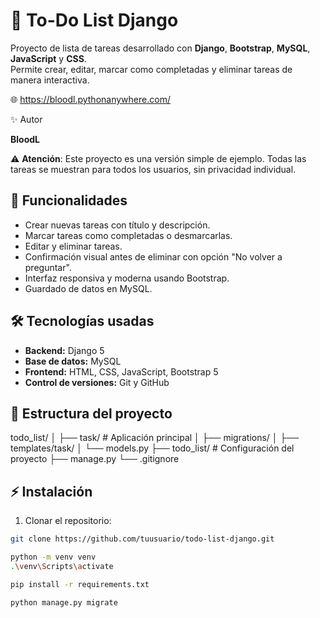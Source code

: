 # 📝 To-Do List Django

Proyecto de lista de tareas desarrollado con **Django**, **Bootstrap**, **MySQL**, **JavaScript** y **CSS**.  
Permite crear, editar, marcar como completadas y eliminar tareas de manera interactiva.


🌐 https://bloodl.pythonanywhere.com/

✨ Autor

 **BloodL**

⚠️ **Atención**: Este proyecto es una versión simple de ejemplo. Todas las tareas se muestran para todos los usuarios, sin privacidad individual.

## 🚀 Funcionalidades

- Crear nuevas tareas con título y descripción.
- Marcar tareas como completadas o desmarcarlas.
- Editar y eliminar tareas.
- Confirmación visual antes de eliminar con opción "No volver a preguntar".
- Interfaz responsiva y moderna usando Bootstrap.
- Guardado de datos en MySQL.

## 🛠 Tecnologías usadas

- **Backend:** Django 5
- **Base de datos:** MySQL
- **Frontend:** HTML, CSS, JavaScript, Bootstrap 5
- **Control de versiones:** Git y GitHub

## 📂 Estructura del proyecto

todo_list/
│
├── task/ # Aplicación principal
│ ├── migrations/
│ ├── templates/task/
│ └── models.py
├── todo_list/ # Configuración del proyecto
├── manage.py
└── .gitignore


## ⚡ Instalación

1. Clonar el repositorio:
```bash
git clone https://github.com/tuusuario/todo-list-django.git

python -m venv venv
.\venv\Scripts\activate

pip install -r requirements.txt

python manage.py migrate


